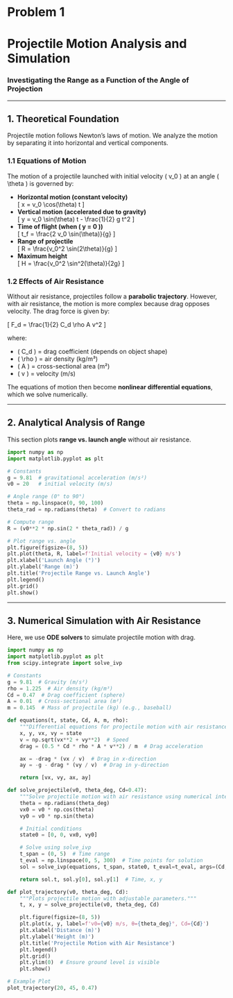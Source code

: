 # Problem 1

# **Projectile Motion Analysis and Simulation**

### **Investigating the Range as a Function of the Angle of Projection**

---

## **1. Theoretical Foundation**

Projectile motion follows Newton’s laws of motion. We analyze the motion by separating it into horizontal and vertical components.

### **1.1 Equations of Motion**

The motion of a projectile launched with initial velocity \( v_0 \) at an angle \( \theta \) is governed by:

- **Horizontal motion (constant velocity)**  
  \[
  x = v_0 \cos(\theta) t
  \]
- **Vertical motion (accelerated due to gravity)**  
  \[
  y = v_0 \sin(\theta) t - \frac{1}{2} g t^2
  \]
- **Time of flight (when \( y = 0 \))**  
  \[
  t_f = \frac{2 v_0 \sin(\theta)}{g}
  \]
- **Range of projectile**  
  \[
  R = \frac{v_0^2 \sin(2\theta)}{g}
  \]
- **Maximum height**  
  \[
  H = \frac{v_0^2 \sin^2(\theta)}{2g}
  \]

### **1.2 Effects of Air Resistance**

Without air resistance, projectiles follow a **parabolic trajectory**. However, with air resistance, the motion is more complex because drag opposes velocity. The drag force is given by:

\[
F_d = \frac{1}{2} C_d \rho A v^2
\]

where:

- \( C_d \) = drag coefficient (depends on object shape)
- \( \rho \) = air density (kg/m³)
- \( A \) = cross-sectional area (m²)
- \( v \) = velocity (m/s)

The equations of motion then become **nonlinear differential equations**, which we solve numerically.

---

## **2. Analytical Analysis of Range**

This section plots **range vs. launch angle** without air resistance.

```python
import numpy as np
import matplotlib.pyplot as plt

# Constants
g = 9.81  # gravitational acceleration (m/s²)
v0 = 20   # initial velocity (m/s)

# Angle range (0° to 90°)
theta = np.linspace(0, 90, 100)
theta_rad = np.radians(theta)  # Convert to radians

# Compute range
R = (v0**2 * np.sin(2 * theta_rad)) / g

# Plot range vs. angle
plt.figure(figsize=(8, 5))
plt.plot(theta, R, label=f'Initial velocity = {v0} m/s')
plt.xlabel('Launch Angle (°)')
plt.ylabel('Range (m)')
plt.title('Projectile Range vs. Launch Angle')
plt.legend()
plt.grid()
plt.show()
```

---

## **3. Numerical Simulation with Air Resistance**

Here, we use **ODE solvers** to simulate projectile motion with drag.

```python
import numpy as np
import matplotlib.pyplot as plt
from scipy.integrate import solve_ivp

# Constants
g = 9.81  # Gravity (m/s²)
rho = 1.225  # Air density (kg/m³)
Cd = 0.47  # Drag coefficient (sphere)
A = 0.01  # Cross-sectional area (m²)
m = 0.145  # Mass of projectile (kg) (e.g., baseball)

def equations(t, state, Cd, A, m, rho):
    """Differential equations for projectile motion with air resistance."""
    x, y, vx, vy = state
    v = np.sqrt(vx**2 + vy**2)  # Speed
    drag = (0.5 * Cd * rho * A * v**2) / m  # Drag acceleration

    ax = -drag * (vx / v)  # Drag in x-direction
    ay = -g - drag * (vy / v)  # Drag in y-direction

    return [vx, vy, ax, ay]

def solve_projectile(v0, theta_deg, Cd=0.47):
    """Solve projectile motion with air resistance using numerical integration."""
    theta = np.radians(theta_deg)
    vx0 = v0 * np.cos(theta)
    vy0 = v0 * np.sin(theta)

    # Initial conditions
    state0 = [0, 0, vx0, vy0]

    # Solve using solve_ivp
    t_span = (0, 5)  # Time range
    t_eval = np.linspace(0, 5, 300)  # Time points for solution
    sol = solve_ivp(equations, t_span, state0, t_eval=t_eval, args=(Cd, A, m, rho))

    return sol.t, sol.y[0], sol.y[1]  # Time, x, y

def plot_trajectory(v0, theta_deg, Cd):
    """Plots projectile motion with adjustable parameters."""
    t, x, y = solve_projectile(v0, theta_deg, Cd)

    plt.figure(figsize=(8, 5))
    plt.plot(x, y, label=f'v0={v0} m/s, θ={theta_deg}°, Cd={Cd}')
    plt.xlabel('Distance (m)')
    plt.ylabel('Height (m)')
    plt.title('Projectile Motion with Air Resistance')
    plt.legend()
    plt.grid()
    plt.ylim(0)  # Ensure ground level is visible
    plt.show()

# Example Plot
plot_trajectory(20, 45, 0.47)
```
